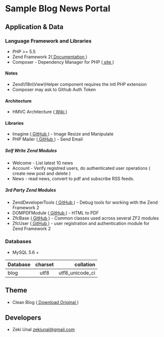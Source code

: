 # Sample Blog News Portal

## Application & Data

### Language Framework and Libraries 

* PHP  >= 5.5
* Zend Framework 2([ Documentation ](http://framework.zend.com/manual/current/en/index.html))
* Composer - Dependency Manager for PHP ([ site ](https://getcomposer.org/))

#### Notes

* Zend\I18n\View\Helper component requires the intl PHP extension
* Composer may ask to Github Auth Token

#### Architecture

* HMVC Architecture ([ Wiki ](https://en.wikipedia.org/wiki/Hierarchical_model%E2%80%93view%E2%80%93controller))

#### Libraries

* Imagine       ([ GitHub ](https://github.com/avalanche123/Imagine)) - Image Resize and Manipulate
* PHP Mailer    ([ GitHub ](https://github.com/PHPMailer/PHPMailer))  - Send Email   

##### Self Write Zend Modules

* Welcome - List latest 10 news 
* Account - Verify registred users, do authenticated user operations ( create new post and delete ) 
* News    - read news, convert to pdf and subscribe RSS feeds. 

##### 3rd Party Zend Modules

* ZendDeveloperTools    ([ GitHub ](https://github.com/zendframework/ZendDeveloperTools)) - Debug tools for working with the Zend Framework 2
* DOMPDFModule          ([ GitHub ](https://github.com/raykolbe/DOMPDFModule))            - HTML to PDF 
* ZfcBase               ([ GitHub ](https://github.com/ZF-Commons/ZfcBase))               - Common classes used across several ZF2 modules
* ZfcUser               ([ GitHub ](https://github.com/ZF-Commons/ZfcUser))               - user registration and authentication module for Zend Framework 2

### Databases

* MySQL 5.6 +

| Database                 | charset       | collation            |
| ------------------------ |:-------------:| --------------------:|
| blog                     | utf8          | utf8_unicode_ci      |

## Theme

* Clean Blog ([ Download Original ](http://startbootstrap.com/template-overviews/clean-blog/))  

## Developers

* Zeki Unal <zekiunal@gmail.com>
